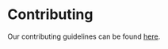 # Contributing

Our contributing guidelines can be found [here][contributing].

[contributing]: ./docs/contributor_guide/CONTRIBUTING.md
